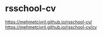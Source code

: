 # rsschool-cv
https://mehmetcivril.github.io/rsschool-cv/  https://mehmetcivril.github.io/rsschool-cv/cv
